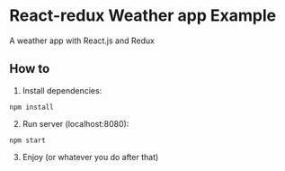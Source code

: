 # React-redux Weather app Example
A weather app with React.js and Redux

## How to

1. Install dependencies:
  ```
  npm install
  ```

2. Run server (localhost:8080):
  ```
  npm start
  ```

3. Enjoy (or whatever you do after that)